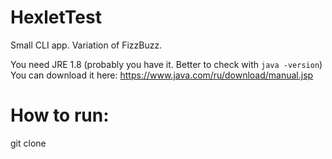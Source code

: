# HexletTest
Small CLI app. Variation of FizzBuzz.


You need JRE 1.8 (probably you have it. Better to check with ```java -version```)
You can download it here:
https://www.java.com/ru/download/manual.jsp

# How to run:
git clone